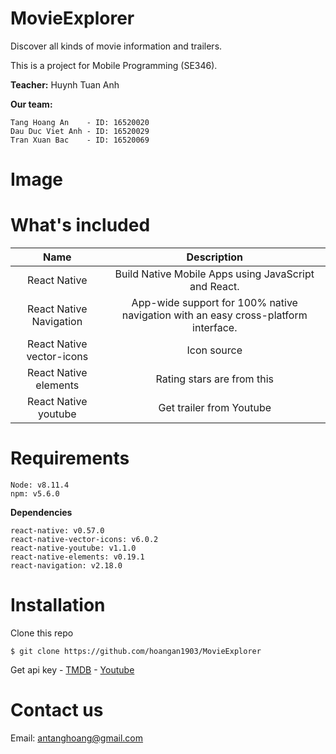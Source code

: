 # MovieExplorer
Discover all kinds of movie information and trailers.

This is a project for Mobile Programming (SE346).

**Teacher:**
Huynh Tuan Anh

**Our team:**
```
Tang Hoang An 	 - ID: 16520020
Dau Duc Viet Anh - ID: 16520029
Tran Xuan Bac 	 - ID: 16520069
```

# Image

# What's included

|            Name           |                                     Description                                    |
|:-------------------------:|:----------------------------------------------------------------------------------:|
|        React Native       |Build Native Mobile Apps using JavaScript and React.                               |
|  React Native Navigation  |App-wide support for 100% native navigation with an easy cross-platform interface. |
| React Native vector-icons |Icon source                                                                        |
|   React Native elements   |Rating stars are from this                                                         |
|    React Native youtube   |Get trailer from Youtube                                                           |

# Requirements
```
Node: v8.11.4
npm: v5.6.0
```

**Dependencies**
```
react-native: v0.57.0
react-native-vector-icons: v6.0.2
react-native-youtube: v1.1.0
react-native-elements: v0.19.1
react-navigation: v2.18.0
```

# Installation
Clone this repo
```
$ git clone https://github.com/hoangan1903/MovieExplorer
```
Get api key - [TMDB](https://developers.themoviedb.org/3/getting-started/introduction) - [Youtube](https://developers.google.com/youtube/v3/getting-started)

# Contact us
Email: antanghoang@gmail.com
